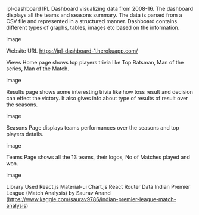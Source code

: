 ipl-dashboard
IPL Dashboard visualizing data from 2008-16. The dashboard displays all the teams and seasons summary. The data is parsed from a CSV file and represented in a structured manner. Dashboard contains different types of graphs, tables, images etc based on the information.

image

Website URL
https://ipl-dashboard-1.herokuapp.com/

Views
Home page shows top players trivia like Top Batsman, Man of the series, Man of the Match.

image

Results page shows aome interesting trivia like how toss result and decision can effect the victory. It also gives info about type of results of result over the seasons.

image

Seasons Page displays teams performances over the seasons and top players details.

image

Teams Page shows all the 13 teams, their logos, No of Matches played and won.

image

Library Used
React.js
Material-ui
Chart.js
React Router
Data
Indian Premier League (Match Analysis) by Saurav Anand (https://www.kaggle.com/saurav9786/indian-premier-league-match-analysis)
